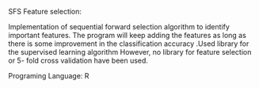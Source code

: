 SFS Feature selection:

Implementation of sequential forward selection algorithm to identify important features. The program will keep adding the features as long as there is some improvement in the classification accuracy .Used library for the supervised learning algorithm However, no library for feature selection or 5- fold cross validation have been used.

Programing Language: R

